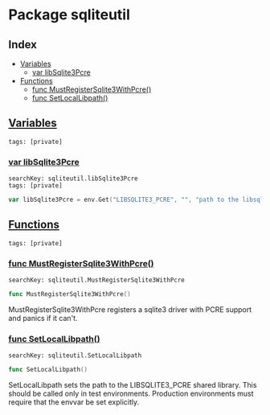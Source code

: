 # Package sqliteutil

## Index

* [Variables](#var)
    * [var libSqlite3Pcre](#libSqlite3Pcre)
* [Functions](#func)
    * [func MustRegisterSqlite3WithPcre()](#MustRegisterSqlite3WithPcre)
    * [func SetLocalLibpath()](#SetLocalLibpath)


## <a id="var" href="#var">Variables</a>

```
tags: [private]
```

### <a id="libSqlite3Pcre" href="#libSqlite3Pcre">var libSqlite3Pcre</a>

```
searchKey: sqliteutil.libSqlite3Pcre
tags: [private]
```

```Go
var libSqlite3Pcre = env.Get("LIBSQLITE3_PCRE", "", "path to the libsqlite3-pcre library")
```

## <a id="func" href="#func">Functions</a>

```
tags: [private]
```

### <a id="MustRegisterSqlite3WithPcre" href="#MustRegisterSqlite3WithPcre">func MustRegisterSqlite3WithPcre()</a>

```
searchKey: sqliteutil.MustRegisterSqlite3WithPcre
```

```Go
func MustRegisterSqlite3WithPcre()
```

MustRegisterSqlite3WithPcre registers a sqlite3 driver with PCRE support and panics if it can't. 

### <a id="SetLocalLibpath" href="#SetLocalLibpath">func SetLocalLibpath()</a>

```
searchKey: sqliteutil.SetLocalLibpath
```

```Go
func SetLocalLibpath()
```

SetLocalLibpath sets the path to the LIBSQLITE3_PCRE shared library. This should be called only in test environments. Production environments must require that the envvar be set explicitly. 

